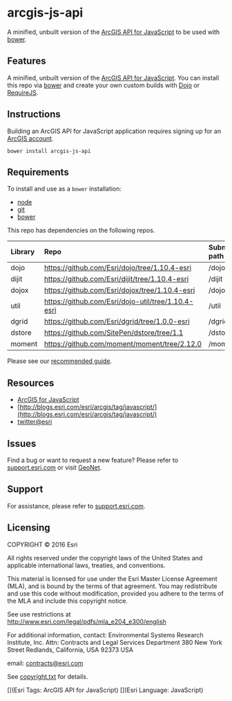 # arcgis-js-api

A minified, unbuilt version of the [ArcGIS API for JavaScript](https://developers.arcgis.com/javascript/) to be used with [bower](http://bower.io).

## Features
A minified, unbuilt version of the [ArcGIS API for JavaScript](https://developers.arcgis.com/javascript/).
You can install this repo via [bower](http://bower.io/) and create your own custom builds with [Dojo](http://dojotoolkit.org/) or [RequireJS](http://requirejs.org/).

## Instructions

Building an ArcGIS API for JavaScript application requires signing up for an [ArcGIS account](https://developers.arcgis.com).

`bower install arcgis-js-api`

## Requirements

To install and use as a `bower` installation:

* [node](http://nodejs.org/)
* [git](http://git-scm.org/)
* [bower](http://bower.io/)

This repo has dependencies on the following repos.

| Library | Repo | Submodule path |
| :------ |:---- |:-------------- |
| dojo  | https://github.com/Esri/dojo/tree/1.10.4-esri   | /dojo |
| dijit | https://github.com/Esri/dijit/tree/1.10.4-esri  | /dijit |
| dojox | https://github.com/Esri/dojox/tree/1.10.4-esri  | /dojox |
| util | https://github.com/Esri/dojo-util/tree/1.10.4-esri    | /util |
| dgrid | https://github.com/Esri/dgrid/tree/1.0.0-esri  | /dgrid |
| dstore | https://github.com/SitePen/dstore/tree/1.1 | /dstore |
| moment | https://github.com/moment/moment/tree/2.12.0 | /moment |

Please see our [recommended guide](https://github.com/Esri/jsapi-resources/tree/master/4.x/bower).

## Resources

* [ArcGIS for JavaScript](https://developers.arcgis.com/javascript/)
* [http://blogs.esri.com/esri/arcgis/tag/javascript/](http://blogs.esri.com/esri/arcgis/tag/javascript/)
* [twitter@esri](http://twitter.com/esri)

## Issues

Find a bug or want to request a new feature?  Please refer to [support.esri.com](http://support.esri.com/) or visit [GeoNet](https://geonet.esri.com/community/developers/web-developers/arcgis-api-for-javascript).

## Support
For assistance, please refer to [support.esri.com](http://support.esri.com/).

## Licensing
COPYRIGHT © 2016 Esri

All rights reserved under the copyright laws of the United States
and applicable international laws, treaties, and conventions.

This material is licensed for use under the Esri Master License
Agreement (MLA), and is bound by the terms of that agreement.
You may redistribute and use this code without modification,
provided you adhere to the terms of the MLA and include this
copyright notice.

See use restrictions at http://www.esri.com/legal/pdfs/mla_e204_e300/english

For additional information, contact:
Environmental Systems Research Institute, Inc.
Attn: Contracts and Legal Services Department
380 New York Street
Redlands, California, USA 92373
USA

email: contracts@esri.com

See [copyright.txt](copyright.txt) for details.

[](Esri Tags: ArcGIS API for JavaScript)
[](Esri Language: JavaScript)​
